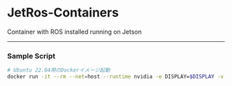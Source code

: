 # JetRos-Containers

Container with ROS installed running on Jetson

---

### Sample Script

```bash
# Ubuntu 22.04用のDockerイメージ起動
docker run -it --rm --net=host --runtime nvidia -e DISPLAY=$DISPLAY -v /tmp/.X11-unix:/tmp/.X11-unix nvcr.io/nvidia/l4t-base:r36.2.0
```